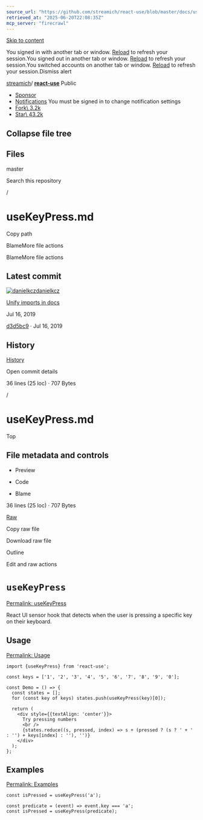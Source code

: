 ```yaml
---
source_url: "https://github.com/streamich/react-use/blob/master/docs/useKeyPress.md"
retrieved_at: "2025-06-20T22:08:35Z"
mcp_server: "firecrawl"
---
```

[Skip to content](https://github.com/streamich/react-use/blob/master/docs/useKeyPress.md#start-of-content)

You signed in with another tab or window. [Reload](https://github.com/streamich/react-use/blob/master/docs/useKeyPress.md) to refresh your session.You signed out in another tab or window. [Reload](https://github.com/streamich/react-use/blob/master/docs/useKeyPress.md) to refresh your session.You switched accounts on another tab or window. [Reload](https://github.com/streamich/react-use/blob/master/docs/useKeyPress.md) to refresh your session.Dismiss alert

[streamich](https://github.com/streamich)/ **[react-use](https://github.com/streamich/react-use)** Public

- [Sponsor](https://github.com/sponsors/streamich)
- [Notifications](https://github.com/login?return_to=%2Fstreamich%2Freact-use) You must be signed in to change notification settings
- [Fork\\
3.2k](https://github.com/login?return_to=%2Fstreamich%2Freact-use)
- [Star\\
43.2k](https://github.com/login?return_to=%2Fstreamich%2Freact-use)


## Collapse file tree

## Files

master

Search this repository

/

# useKeyPress.md

Copy path

BlameMore file actions

BlameMore file actions

## Latest commit

[![danielkcz](https://avatars.githubusercontent.com/u/1096340?v=4&size=40)](https://github.com/danielkcz)[danielkcz](https://github.com/streamich/react-use/commits?author=danielkcz)

[Unify imports in docs](https://github.com/streamich/react-use/commit/d3d5bc93242adb73d1a5d38e20e05f48dd496baf)

Jul 16, 2019

[d3d5bc9](https://github.com/streamich/react-use/commit/d3d5bc93242adb73d1a5d38e20e05f48dd496baf) · Jul 16, 2019

## History

[History](https://github.com/streamich/react-use/commits/master/docs/useKeyPress.md)

Open commit details

36 lines (25 loc) · 707 Bytes

/

# useKeyPress.md

Top

## File metadata and controls

- Preview

- Code

- Blame


36 lines (25 loc) · 707 Bytes

[Raw](https://github.com/streamich/react-use/raw/refs/heads/master/docs/useKeyPress.md)

Copy raw file

Download raw file

Outline

Edit and raw actions

# `useKeyPress`

[Permalink: useKeyPress](https://github.com/streamich/react-use/blob/master/docs/useKeyPress.md#usekeypress)

React UI sensor hook that detects when the user is pressing a specific
key on their keyboard.

## Usage

[Permalink: Usage](https://github.com/streamich/react-use/blob/master/docs/useKeyPress.md#usage)

```
import {useKeyPress} from 'react-use';

const keys = ['1', '2', '3', '4', '5', '6', '7', '8', '9', '0'];

const Demo = () => {
  const states = [];
  for (const key of keys) states.push(useKeyPress(key)[0]);

  return (
    <div style={{textAlign: 'center'}}>
      Try pressing numbers
      <br />
      {states.reduce((s, pressed, index) => s + (pressed ? (s ? ' + ' : '') + keys[index] : ''), '')}
    </div>
  );
};
```

## Examples

[Permalink: Examples](https://github.com/streamich/react-use/blob/master/docs/useKeyPress.md#examples)

```
const isPressed = useKeyPress('a');

const predicate = (event) => event.key === 'a';
const isPressed = useKeyPress(predicate);